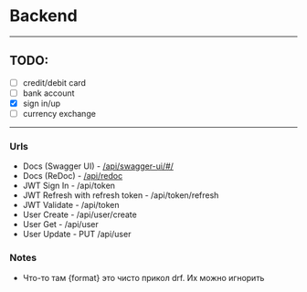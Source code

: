 # Backend

---

## TODO:

- [ ] credit/debit card
- [ ] bank account
- [x] sign in/up
- [ ] currency exchange

--- 

### Urls

- Docs (Swagger UI) - [/api/swagger-ui/#/](http://hostname/api/swagger-ui/#/)
- Docs (ReDoc) - [/api/redoc](http://hostname/api/redoc)
- JWT Sign In - /api/token 
- JWT Refresh with refresh token - /api/token/refresh
- JWT Validate - /api/token
- User Create - /api/user/create
- User Get - /api/user
- User Update - PUT /api/user

### Notes

- Что-то там {format} это чисто прикол drf. Их можно игнорить
